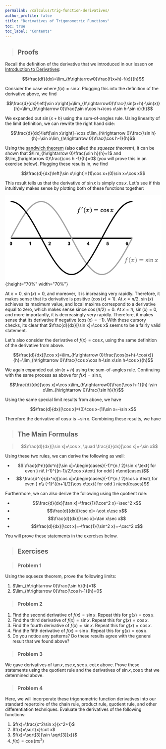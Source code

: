 ```yaml
---
permalink: /calculus/trig-function-derivatives/
author_profile: false
title: "Derivatives of Trigonometric Functions"
toc: true
toc_label: "Contents"
---
```


> ## Proofs

Recall the definition of the derivative that we introduced in our lesson on [Introduction to Derivatives](/calculus/intro-to-derivatives/index.html):

$$\frac{df}{dx}=\lim_{h\rightarrow0}\frac{f(x+h)-f(x)}{h}$$

Consider the case where $f(x)=\sin x$. Plugging this into the definition of the derivative above, we find

$$\frac{d}{dx}\left[\sin x\right]=\lim_{h\rightarrow0}\frac{\sin(x+h)-\sin(x)}{h}=\lim_{h\rightarrow 0}\frac{\sin x\cos h+\cos x\sin h-\sin x}{h}$$

We expanded out $\sin(x+h)$ using the sum-of-angles rule. Using linearity of the limit definition, we can rewrite the right hand side:

$$\frac{d}{dx}\left[\sin x\right]=\cos x\lim_{h\rightarrow 0}\frac{\sin h}{h}+\sin x\lim_{h\rightarrow 0}\frac{\cos h-1}{h}$$

Using the [sandwich theorem](/calculus/limits-and-continuity/index.html) (also called the _squeeze theorem_), it can be shown that $\lim_{h\rightarrow 0}\frac{\sin h}{h}=1$ and $\lim_{h\rightarrow 0}\frac{\cos h -1}{h}=0$ (you will prove this in an exercise below). Plugging these results in, we find

$$\frac{d}{dx}\left[\sin x\right]=(1)\cos x+(0)\sin x=\cos x$$

This result tells us that the derivative of $\sin x$ is simply $\cos x$. Let's see if this intuitively makes sense by plotting both of these functions together:

![sin-derivative](/assets/images/trig-1.png){:height="70%" width="70%"}

At $x=0$, $\sin(x)=0$, and moreover, it is increasing very rapidly. Therefore, it makes sense that its derivative is positive ($\cos(x)=1$). At $x=\pi/2$, $\sin(x)$ achieves its maximum value, and local maxima correspond to a derivative equal to zero, which makes sense since $\cos(\pi/2)=0$. At $x=\pi$, $\sin(x)=0$, and more importantly, it is decreasingly very rapidly. Therefore, it makes sense that its derivative if negative ($\cos(x)=-1$). With these cursory checks, its clear that $\frac{d}{dx}[\sin x]=\cos x$ seems to be a fairly valid statement. 

Let's also consider the derivative of $f(x)=\cos x$, using the same definition of the derivative from above.

$$\frac{d}{dx}[\cos x]=\lim_{h\rightarrow 0}\frac{\cos(x+h)-\cos(x)}{h}=\lim_{h\rightarrow 0}\frac{\cos x\cos h-\sin x\sin h-\cos x}{h}$$

We again expanded out $\sin(x+h)$ using the sum-of-angles rule. Continuing with the same process as above for $f(x)=\sin x$, 

$$\frac{d}{dx}[\cos x]=\cos x\lim_{h\rightarrow0}\frac{\cos h-1}{h}-\sin x\lim_{h\rightarrow 0}\frac{\sin h}{h}$$

Using the same special limit results from above, we have

$$\frac{d}{dx}[\cos x]=(0)\cos x-(1)\sin x=-\sin x$$

Therefore the derivative of $\cos x$ is $-\sin x$. Combining these results, we have

> ## The Main Formulas

> $$\frac{d}{dx}[\sin x]=\cos x, \quad \frac{d}{dx}[\cos x]=-\sin x$$

Using these two rules, we can derive the following as well:

  - $$ \frac{d^n}{dx^n}[\sin x]=\begin{cases}(-1)^{n / 2}\sin x \text{ for even } n\\ (-1)^{(n-1)/2}\cos x\text{ for odd } n\end{cases}$$
  - $$ \frac{d^n}{dx^n}[\cos x]=\begin{cases}(-1)^{n / 2}\cos x \text{ for even } n\\ (-1)^{(n+1)/2}\cos x\text{ for odd } n\end{cases}$$

Furthermore, we can also derive the following using the quotient rule:

  - $$\frac{d}{dx}[\tan x]=\frac{1}{\cos^2 x}=\sec^2 x$$
  - $$\frac{d}{dx}[\csc x]=-\cot x\csc x$$
  - $$\frac{d}{dx}[\sec x]=\tan x\sec x$$
  - $$\frac{d}{dx}[\cot x]=-\frac{1}{\sin^2 x}=-\csc^2 x$$

You will prove these statements in the exercises below.

> ## Exercises

> ### Problem 1

Using the squeeze theorem, prove the following limits:

  1. $\lim_{h\rightarrow 0}\frac{\sin h}{h}=1$
  2. $\lim_{h\rightarrow 0}\frac{\cos h-1}{h}=0$

> ### Problem 2

  1. Find the second derivative of $f(x)=\sin x$. Repeat this for $g(x)=\cos x$.
  2. Find the third derivative of $f(x)=\sin x$. Repeat this for $g(x)=\cos x$.
  3. Find the fourth derivative of $f(x)=\sin x$. Repeat this for $g(x)=\cos x$.
  4. Find the fifth derivative of $f(x)=\sin x$. Repeat this for $g(x)=\cos x$. 
  5. Do you notice any patterns? Do these results agree with the general result that we found above?

> ### Problem 3

We gave derivatives of $\tan x, \csc x, \sec x, \cot x$ above. Prove these statements using the quotient rule and the derivatives of $\sin x, \cos x$ that we determined above.

> ### Problem 4

Here, we will incorporate these trigonometric function derivatives into our standard repertoire of the chain rule, product rule, quotient rule, and other differentiation techniques. Evaluate the derivatives of the following functions:

  1. $f(x)=\frac{x^2\sin x}{x^2+1}$
  2. $f(x)=\sqrt{x}\cot x$
  3. $f(x)=\sqrt[3]{\sin \sqrt[3]{x}}$
  4. $f(x)=\cos(\pi x^2)$
